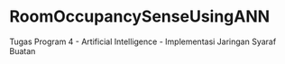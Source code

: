 # RoomOccupancySenseUsingANN
Tugas Program 4 - Artificial Intelligence - Implementasi Jaringan Syaraf Buatan
